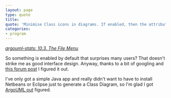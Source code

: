 ```yaml
---
layout: page
type: quote
title: 
quote: 'Minimise Class icons in diagrams. If enabled, then the attributes and operations compartiments will not be shown in the classes on the generated class diagrams. Note: This item is checked by default, and is overseen by many users, which are then surprised by the result.'
categories: 
- program
---
```

_<a href="http://argouml-stats.tigris.org/documentation/manual-0.26/ch10s03.html#s3.ref.menu_import_sources">argouml-stats: 10.3. The File Menu</a>_

So something is enabled by default that surprises many users? That doesn't strike me as good interface design. Anyway, thanks to a bit of googling and [this forum post](http://www.velocityreviews.com/forums/showpost.php?p=582247&postcount=10) I figured it out. 

I've only got a simple Java app and really didn't want to have to install Netbeans or Eclipse just to generate a Class Diagram, so I'm glad I got [ArgoUML out](http://argouml.tigris.org/) figured.
